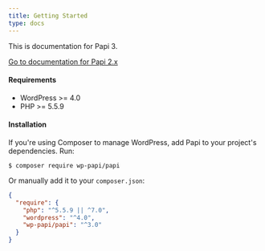 ```yaml
---
title: Getting Started
type: docs
---
```


This is documentation for Papi 3.

[Go to documentation for Papi 2.x](/docs-2.x/)

#### Requirements

- WordPress >= 4.0
- PHP >= 5.5.9

#### Installation

If you're using Composer to manage WordPress, add Papi to your project's dependencies. Run:

```
$ composer require wp-papi/papi
```

Or manually add it to your `composer.json`:

```json
{
  "require": {
    "php": "^5.5.9 || ^7.0",
    "wordpress": "^4.0",
    "wp-papi/papi": "^3.0"
  }
}
```

